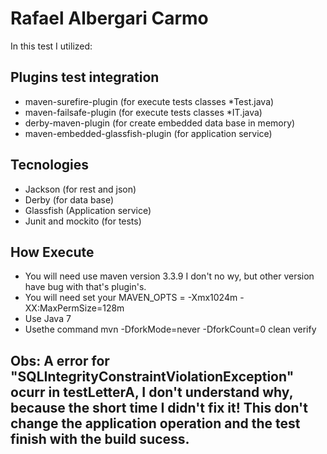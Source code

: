 # Rafael Albergari Carmo

In this test I utilized: 

Plugins test integration
-
- maven-surefire-plugin (for execute tests classes *Test.java)
- maven-failsafe-plugin (for execute tests classes *IT.java)
- derby-maven-plugin (for create embedded data base in memory)
- maven-embedded-glassfish-plugin (for application service)

Tecnologies
-
- Jackson (for rest and json)
- Derby   (for data base)
- Glassfish (Application service)
- Junit and mockito (for tests)

How Execute
-
- You will need use maven version 3.3.9 I don't no wy, but other version have bug with that's plugin's.
- You will need set your  MAVEN_OPTS = -Xmx1024m -XX:MaxPermSize=128m
- Use Java 7
- Usethe command mvn -DforkMode=never -DforkCount=0 clean verify

Obs: A error for "SQLIntegrityConstraintViolationException" ocurr in testLetterA, I don't understand why, because the short time I didn't fix it! This don't change the application operation and the test finish with the build sucess.
-